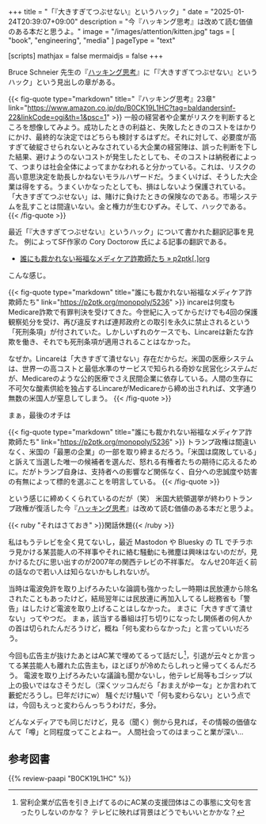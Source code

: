 +++
title = "「『大きすぎてつぶせない』というハック」"
date =  "2025-01-24T20:39:07+09:00"
description = "今『ハッキング思考』は改めて読む価値のある本だと思うよ。"
image = "/images/attention/kitten.jpg"
tags = [ "book", "engineering", "media" ]
pageType = "text"

[scripts]
  mathjax = false
  mermaidjs = false
+++

Bruce Schneier 先生の『[ハッキング思考]』に「『大きすぎてつぶせない』というハック」という見出しの章がある。

{{< fig-quote type="markdown" title="『ハッキング思考』23章" link="https://www.amazon.co.jp/dp/B0CK19L1HC?tag=baldandersinf-22&linkCode=ogi&th=1&psc=1" >}}
一般の経営者や企業がリスクを判断するところを想像してみよう。成功したときの利益と、失敗したときのコストをはかりにかけ、最終的な決定ではどちらも検討するはずだ。それに対して、必要度が高すぎて破綻させられないとみなされている大企業の経営陣は、誤った判断を下した結果、避けようのないコストが発生したとしても、そのコストは納税者によって、つまりは社会全体によってまかなわれると分かっている。これは、リスクの高い意思決定を助長しかねないモラルハザードだ。うまくいけば、そうした大企業は得をする。うまくいかなったとしても、損はしないよう保護されている。「大きすぎてつぶせない」は、賭けに負けたときの保険なのである。市場システムを乱すことは間違いない。金と権力が生むひずみ。そして、ハックである。
{{< /fig-quote >}}

最近「『大きすぎてつぶせない』というハック」について書かれた翻訳記事を見た。
例によってSF作家の Cory Doctorow 氏による記事の翻訳である。

- [誰にも裁かれない裕福なメディケア詐欺師たち » p2ptk[.]org](https://p2ptk.org/monopoly/5236)

こんな感じ。

{{< fig-quote type="markdown" title="誰にも裁かれない裕福なメディケア詐欺師たち" link="https://p2ptk.org/monopoly/5236" >}}
incareは何度もMedicare詐欺で有罪判決を受けてきた。今世紀に入ってからだけでも4回の保護観察処分を受け、再び違反すれば連邦政府との取引を永久に禁止されるという「死刑条項」が付されていた。しかしいずれのケースでも、Lincareは新たな詐欺を働き、それでも死刑条項が適用されることはなかった。

なぜか。Lincareは「大きすぎて潰せない」存在だからだ。米国の医療システムは、世界一の高コストと最低水準のサービスで知られる奇妙な民営化システムだが、Medicareのような公的医療でさえ民間企業に依存している。人間の生存に不可欠な酸素供給を独占するLincareがMedicareから締め出されれば、文字通り無数の米国人が窒息してしまう。
{{< /fig-quote >}}

まぁ，最後のオチは

{{< fig-quote type="markdown" title="誰にも裁かれない裕福なメディケア詐欺師たち" link="https://p2ptk.org/monopoly/5236" >}}
トランプ政権は間違いなく、米国の「最悪の企業」の一部を取り締まるだろう。「米国は腐敗している」と訴えて当選した唯一の候補者を選んだ、怒れる有権者たちの期待に応えるために。だがトランプ自身は、支持者への影響など関係なく、自分への忠誠度や妨害の有無によって標的を選ぶことを明言している。
{{< /fig-quote >}}

という感じに締めくくられているのだが（笑） 米国大統領選挙が終わりトランプ政権が復活した今『[ハッキング思考]』は改めて読む価値のある本だと思うよ。

{{< ruby "それはさておき" >}}閑話休題{{< /ruby >}}

私はもうテレビを全く見てないし，最近 Mastodon や Bluesky の TL でチラホラ見かける某芸能人の不祥事やそれに絡む騒動にも微塵は興味はないのだが，見かけるたびに思い出すのが2007年の関西テレビの不祥事だ。
なんせ20年近く前の話なので若い人は知らないかもしれないが。

当時は電波免許を取り上げろみたいな論調も強かったし一時期は民放連から除名されたこともあったけど，結局翌年には民放連に再加入してるし総務省も「警告」はしたけど電波を取り上げることはしなかった。
まさに「大きすぎて潰せない」ってやつだ。
まぁ，該当する番組は打ち切りになったし関係者の何人かの首は切られたんだろうけど，概ね「何も変わらなかった」と言っていいだろう。

今回も広告主が抜けたあとはAC某で埋めてるって話だし[^ac1]，引退が云々とか言ってる某芸能人も離れた広告主も，ほとぼりが冷めたらしれっと帰ってくるんだろう。
電波を取り上げろみたいな議論も聞かないし，他テレビ局等もゴシップ以上の扱いではなさそうだし（深くツッコんだら「おまえがゆーな」とか言われて藪蛇だろうし。巳年だけにw）
騒ぐだけ騒いで「何も変わらない」という点では，今回もえっと変わらんっちうわけだ，多分。

[^ac1]: 営利企業が広告を引き上げてるのにAC某の支援団体はこの事態に文句を言ったりしないのかな？ テレビに映れば背景はどうでもいいとかかな？

どんなメディアでも同じだけど，見る（聞く）側から見れば，その情報の価値なんて「噂」と同程度ってことよねー。
人間社会ってのはまっこと業が深い...

[ハッキング思考]: https://www.amazon.co.jp/dp/B0CK19L1HC?tag=baldandersinf-22&linkCode=ogi&th=1&psc=1 "Amazon.co.jp: ハッキング思考　強者はいかにしてルールを歪めるのか、それを正すにはどうしたらいいのか eBook : ブルース・シュナイアー, 高橋 聡: Kindleストア"

## 参考図書

{{% review-paapi "B0CK19L1HC" %}} <!-- ハッキング思考 Kindle 版 -->
